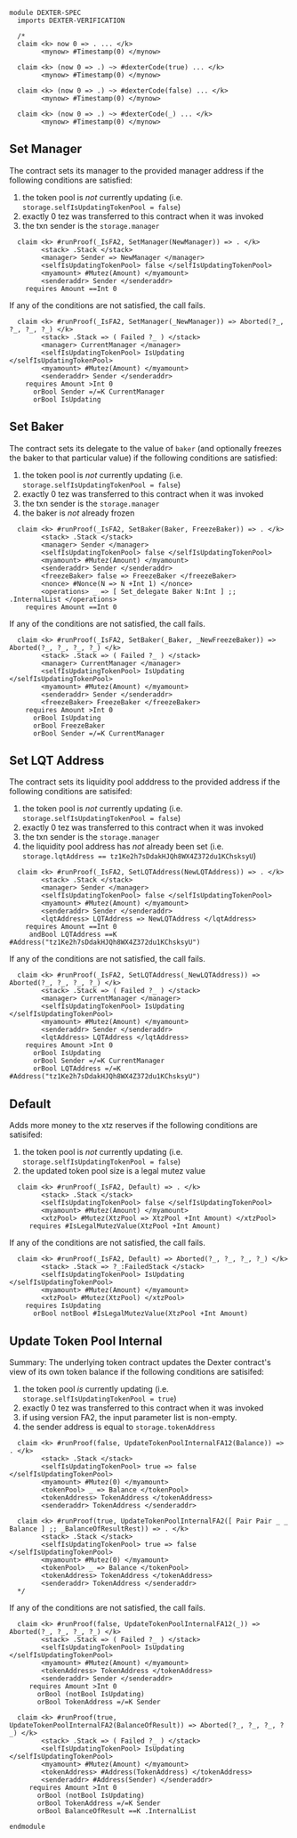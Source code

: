 ```k
module DEXTER-SPEC
  imports DEXTER-VERIFICATION
```

```k
  /*
  claim <k> now 0 => . ... </k>
        <mynow> #Timestamp(0) </mynow>

  claim <k> (now 0 => .) ~> #dexterCode(true) ... </k>
        <mynow> #Timestamp(0) </mynow>

  claim <k> (now 0 => .) ~> #dexterCode(false) ... </k>
        <mynow> #Timestamp(0) </mynow>

  claim <k> (now 0 => .) ~> #dexterCode(_) ... </k>
        <mynow> #Timestamp(0) </mynow>
```

## Set Manager

The contract sets its manager to the provided manager address if the following conditions are satisfied:

1.  the token pool is _not_ currently updating (i.e. `storage.selfIsUpdatingTokenPool = false`)
2.  exactly 0 tez was transferred to this contract when it was invoked
3.  the txn sender is the `storage.manager`

```k
  claim <k> #runProof(_IsFA2, SetManager(NewManager)) => . </k>
        <stack> .Stack </stack>
        <manager> Sender => NewManager </manager>
        <selfIsUpdatingTokenPool> false </selfIsUpdatingTokenPool>
        <myamount> #Mutez(Amount) </myamount>
        <senderaddr> Sender </senderaddr>
    requires Amount ==Int 0
```

If any of the conditions are not satisfied, the call fails.

```k
  claim <k> #runProof(_IsFA2, SetManager(_NewManager)) => Aborted(?_, ?_, ?_, ?_) </k>
        <stack> .Stack => ( Failed ?_ ) </stack>
        <manager> CurrentManager </manager>
        <selfIsUpdatingTokenPool> IsUpdating </selfIsUpdatingTokenPool>
        <myamount> #Mutez(Amount) </myamount>
        <senderaddr> Sender </senderaddr>
    requires Amount >Int 0
      orBool Sender =/=K CurrentManager
      orBool IsUpdating
```

## Set Baker

The contract sets its delegate to the value of `baker` (and optionally freezes the baker to that particular value) if the following conditions are satisfied:

1.  the token pool is _not_ currently updating (i.e. `storage.selfIsUpdatingTokenPool = false`)
2.  exactly 0 tez was transferred to this contract when it was invoked
3.  the txn sender is the `storage.manager`
4.  the baker is _not_ already frozen

```k
  claim <k> #runProof(_IsFA2, SetBaker(Baker, FreezeBaker)) => . </k>
        <stack> .Stack </stack>
        <manager> Sender </manager>
        <selfIsUpdatingTokenPool> false </selfIsUpdatingTokenPool>
        <myamount> #Mutez(Amount) </myamount>
        <senderaddr> Sender </senderaddr>
        <freezeBaker> false => FreezeBaker </freezeBaker>
        <nonce> #Nonce(N => N +Int 1) </nonce>
        <operations> _ => [ Set_delegate Baker N:Int ] ;; .InternalList </operations>
    requires Amount ==Int 0
```

If any of the conditions are not satisfied, the call fails.

```k
  claim <k> #runProof(_IsFA2, SetBaker(_Baker, _NewFreezeBaker)) => Aborted(?_, ?_, ?_, ?_) </k>
        <stack> .Stack => ( Failed ?_ ) </stack>
        <manager> CurrentManager </manager>
        <selfIsUpdatingTokenPool> IsUpdating </selfIsUpdatingTokenPool>
        <myamount> #Mutez(Amount) </myamount>
        <senderaddr> Sender </senderaddr>
        <freezeBaker> FreezeBaker </freezeBaker>
    requires Amount >Int 0
      orBool IsUpdating
      orBool FreezeBaker
      orBool Sender =/=K CurrentManager
```

## Set LQT Address

The contract sets its liquidity pool adddress to the provided address if the following conditions are satisifed:

1.  the token pool is _not_ currently updating (i.e. `storage.selfIsUpdatingTokenPool = false`)
2.  exactly 0 tez was transferred to this contract when it was invoked
3.  the txn sender is the `storage.manager`
4.  the liquidity pool address has _not_ already been set (i.e. `storage.lqtAddress == tz1Ke2h7sDdakHJQh8WX4Z372du1KChsksyU`)

```k
  claim <k> #runProof(_IsFA2, SetLQTAddress(NewLQTAddress)) => . </k>
        <stack> .Stack </stack>
        <manager> Sender </manager>
        <selfIsUpdatingTokenPool> false </selfIsUpdatingTokenPool>
        <myamount> #Mutez(Amount) </myamount>
        <senderaddr> Sender </senderaddr>
        <lqtAddress> LQTAddress => NewLQTAddress </lqtAddress>
    requires Amount ==Int 0
     andBool LQTAddress ==K #Address("tz1Ke2h7sDdakHJQh8WX4Z372du1KChsksyU")
```

If any of the conditions are not satisfied, the call fails.

```k
  claim <k> #runProof(_IsFA2, SetLQTAddress(_NewLQTAddress)) => Aborted(?_, ?_, ?_, ?_) </k>
        <stack> .Stack => ( Failed ?_ ) </stack>
        <manager> CurrentManager </manager>
        <selfIsUpdatingTokenPool> IsUpdating </selfIsUpdatingTokenPool>
        <myamount> #Mutez(Amount) </myamount>
        <senderaddr> Sender </senderaddr>
        <lqtAddress> LQTAddress </lqtAddress>
    requires Amount >Int 0
      orBool IsUpdating
      orBool Sender =/=K CurrentManager
      orBool LQTAddress =/=K #Address("tz1Ke2h7sDdakHJQh8WX4Z372du1KChsksyU")
```

## Default

Adds more money to the xtz reserves if the following conditions are satisifed:

1.  the token pool is _not_ currently updating (i.e. `storage.selfIsUpdatingTokenPool = false`)
2.  the updated token pool size is a legal mutez value

```k
  claim <k> #runProof(_IsFA2, Default) => . </k>
        <stack> .Stack </stack>
        <selfIsUpdatingTokenPool> false </selfIsUpdatingTokenPool>
        <myamount> #Mutez(Amount) </myamount>
        <xtzPool> #Mutez(XtzPool => XtzPool +Int Amount) </xtzPool>
     requires #IsLegalMutezValue(XtzPool +Int Amount)
```

If any of the conditions are not satisfied, the call fails.

```k
  claim <k> #runProof(_IsFA2, Default) => Aborted(?_, ?_, ?_, ?_) </k>
        <stack> .Stack => ?_:FailedStack </stack>
        <selfIsUpdatingTokenPool> IsUpdating </selfIsUpdatingTokenPool>
        <myamount> #Mutez(Amount) </myamount>
        <xtzPool> #Mutez(XtzPool) </xtzPool>
    requires IsUpdating
      orBool notBool #IsLegalMutezValue(XtzPool +Int Amount)
```

## Update Token Pool Internal

Summary: The underlying token contract updates the Dexter contract's view of its own token balance if the following conditions are satisifed:

1.  the token pool _is_ currently updating (i.e. `storage.selfIsUpdatingTokenPool = true`)
2.  exactly 0 tez was transferred to this contract when it was invoked
3.  if using version FA2, the input parameter list is non-empty.
4.  the sender address is equal to `storage.tokenAddress`

```k
  claim <k> #runProof(false, UpdateTokenPoolInternalFA12(Balance)) => . </k>
        <stack> .Stack </stack>
        <selfIsUpdatingTokenPool> true => false </selfIsUpdatingTokenPool>
        <myamount> #Mutez(0) </myamount>
        <tokenPool> _ => Balance </tokenPool>
        <tokenAddress> TokenAddress </tokenAddress>
        <senderaddr> TokenAddress </senderaddr>
```

```k
  claim <k> #runProof(true, UpdateTokenPoolInternalFA2([ Pair Pair _ _ Balance ] ;; _BalanceOfResultRest)) => . </k>
        <stack> .Stack </stack>
        <selfIsUpdatingTokenPool> true => false </selfIsUpdatingTokenPool>
        <myamount> #Mutez(0) </myamount>
        <tokenPool> _ => Balance </tokenPool>
        <tokenAddress> TokenAddress </tokenAddress>
        <senderaddr> TokenAddress </senderaddr>
  */
```

If any of the conditions are not satisfied, the call fails.

```k
  claim <k> #runProof(false, UpdateTokenPoolInternalFA12(_)) => Aborted(?_, ?_, ?_, ?_) </k>
        <stack> .Stack => ( Failed ?_ ) </stack>
        <selfIsUpdatingTokenPool> IsUpdating </selfIsUpdatingTokenPool>
        <myamount> #Mutez(Amount) </myamount>
        <tokenAddress> TokenAddress </tokenAddress>
        <senderaddr> Sender </senderaddr>
     requires Amount >Int 0
       orBool (notBool IsUpdating)
       orBool TokenAddress =/=K Sender
```

```k
  claim <k> #runProof(true, UpdateTokenPoolInternalFA2(BalanceOfResult)) => Aborted(?_, ?_, ?_, ?_) </k>
        <stack> .Stack => ( Failed ?_ ) </stack>
        <selfIsUpdatingTokenPool> IsUpdating </selfIsUpdatingTokenPool>
        <myamount> #Mutez(Amount) </myamount>
        <tokenAddress> #Address(TokenAddress) </tokenAddress>
        <senderaddr> #Address(Sender) </senderaddr>
     requires Amount >Int 0
       orBool (notBool IsUpdating)
       orBool TokenAddress =/=K Sender
       orBool BalanceOfResult ==K .InternalList
```

```k
endmodule
```

